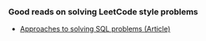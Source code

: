 ### Good reads on solving LeetCode style problems

- [Approaches to solving SQL problems (Article)](https://towardsdatascience.com/sql-questions-summary-df90bfe4c9c)